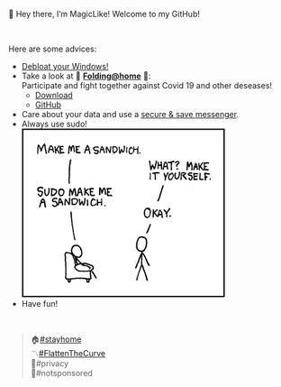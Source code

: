 👋 Hey there, I’m MagicLike! Welcome to my GitHub!

<br>

Here are some advices:
* [Debloat your Windows!](https://github.com/MagicLike/Debloat-Windows-10)
* Take a look at  🧬 **[Folding@home](https://foldingathome.org/)**  🧬: <br>
Participate and fight together against Covid 19 and other deseases!
  * [Download](https://www.foldingathome.org/download)
  * [GitHub](https://github.com/FoldingAtHome)
* Care about your data and use a [secure & save messenger](https://github.com/MagicLike/secure-messaging/).
* Always use sudo! <br>
  ![Sudo-Sandwich](/images/sandwich.png)
  <!---
    Credits: https://xkcd.com/149/
  --->
* Have fun!

<br>

> 🏠[#stayhome](https://stayhomecampaign.org/) <br>
> 〽️[#FlattenTheCurve](https://www.flattenthecurve.com/) <br>
> 🔐#privacy <br>
> 🚫#notsponsored <br>

<!---
MagicLike/MagicLike is a ✨ special ✨ repository because its `README.md` (this file) appears on your GitHub profile.
You can click the Preview link to take a look at your changes.
--->
